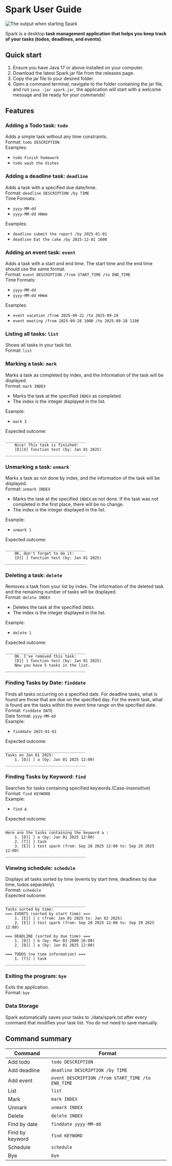 # Spark User Guide
![The output when starting Spark](./product_screenshot.png)

Spark is a desktop **task management application that helps you keep track of your tasks (todos, deadlines, and events)**.

## Quick start
1. Ensure you have Java 17 or above installed on your computer.
2. Download the latest Spark.jar file from the releases page.
3. Copy the jar file to your desired folder.
4. Open a command terminal, navigate to the folder containing the jar file, and run `java -jar spark.jar`,
the application will start with a welcome message and be ready for your commands!

## Features
### Adding a Todo task: `todo`
Adds a simple task without any time constraints.<br/>
Format: `todo DESCRIPTION`<br/>
Examples:<br/>
* `todo Finish homework`
* `todo wash the dishes`


### Adding a deadline task: `deadline`
Adds a task with a specified due date/time.<br/>
Format: `deadline DESCRIPTION /by TIME`<br/>
Time Formats:
* `yyyy-MM-dd`
* `yyyy-MM-dd HHmm`<br/>

Examples:<br/>
* `deadline submit the report /by 2025-01-01`
* `deadline Eat the cake /by 2025-12-01 1600`


### Adding an event task: `event`
Adds a task with a start and end time. 
The start time and the end time should use the same format.<br/>
Format: `event DESCRIPTION /from START_TIME /to END_TIME`<br/>
Time Formats:
* `yyyy-MM-dd`
* `yyyy-MM-dd HHmm`<br/>

Examples:<br/>
* `event vacation /from 2025-09-22 /to 2025-09-28`
* `event meeting /from 2025-09-28 1000 /to 2025-09-28 1100`


### Listing all tasks: `list`
Shows all tasks in your task list.<br/>
Format: `list`<br/>


### Marking a task: `mark`
Marks a task as completed by index, and the information of the task will be displayed.<br/>
Format: `mark INDEX`<br/>
* Marks the task at the specified `INDEX` as completed.
* The index is the integer displayed in the list.<br/>

Example:<br/>
* `mark 1`<br/>

Expected outcome:
```
___________________________________
    Nice! This task is finished:
    [D][X] function test (by: Jan 01 2025)
___________________________________
```


### Unmarking a task: `unmark`
Marks a task as not done by index, and the information of the task will be displayed.<br/>
Format: `unmark INDEX`<br/>
* Marks the task at the specified `INDEX` as not done. If the task was not completed in the first place, there will be no change.
* The index is the integer displayed in the list.<br/>

Example:<br/>
* `unmark 1`

Expected outcome:
```
___________________________________
    OK, don't forget to do it:
    [D][ ] function test (by: Jan 01 2025)
___________________________________
```


### Deleting a task: `delete`
Removes a task from your list by index.
The information of the deleted task and the remaining number of tasks will be displayed.<br/>
Format: `delete INDEX`<br/>
* Deletes the task at the specified `INDEX`.
* The index is the integer displayed in the list.<br/>

Example:<br/>
* `delete 1`

Expected outcome:
```
___________________________________
    OK. I've removed this task:
    [D][ ] function test (by: Jan 01 2025)
    Now you have 5 tasks in the list.
___________________________________
```


### Finding Tasks by Date: `finddate`
Finds all tasks occurring on a specified date.
For deadline tasks, what is found are those that are due on the specified day.
For the event task, what is found are the tasks within the event time range on the specified date.<br/>
Format: `finddate DATE`<br/>
Date format: `yyyy-MM-dd`<br/>
Example:
* `finddate 2025-01-01`

Expected outcome:
```
___________________________________
Tasks on Jan 01 2025:
    1. [D][ ] a (by: Jan 01 2025 12:00)
___________________________________

```


### Finding Tasks by Keyword: `find`
Searches for tasks containing specified keywords.(Case-insensitive)<br/>
Format: `find KEYWORD`<br/>
Example:
* `find A`

Expected outcome:
```
___________________________________
Here are the tasks containing the keyword a :
    1. [D][ ] a (by: Jan 01 2025 12:00)
    2. [T][ ] task
    3. [E][ ] test spark (from: Sep 28 2025 12:00 to: Sep 29 2025 12:00)
___________________________________
```


### Viewing schedule: `schedule`
Displays all tasks sorted by time (events by start time, deadlines by due time, todos separately).<br/>
Format: `schedule`<br/>
Expected outcome:
```
___________________________________
Tasks sorted by time:
=== EVENTS (sorted by start time) ===
    1. [E][ ] c (from: Jan 01 2025 to: Jan 02 2025)
    2. [E][ ] test spark (from: Sep 28 2025 12:00 to: Sep 29 2025 12:00)

=== DEADLINE (sorted by due time) ===
    1. [D][ ] b (by: Mar 03 2000 16:00)
    2. [D][ ] a (by: Jan 01 2025 12:00)

=== TODOS (no time information) ===
    1. [T][ ] task
___________________________________
```


### Exiting the program: `bye`
Exits the application.<br/>
Format: `bye`<br/>

### Data Storage
Spark automatically saves your tasks to ./data/spark.txt after every command that modifies your task list.
You do not need to save manually.<br/>

## Command summary

| Command         | Format                                            |
|-----------------|---------------------------------------------------|
| Add todo        | `todo DESCRIPTION`                                |
| Add deadline    | `deadline DESCRIPTION /by TIME`                   |
| Add event       | `event DESCRIPTION /from START_TIME /to END_TIME` |
| List            | `list`                                            |
| Mark            | `mark INDEX`                                      |
| Unmark          | `unmark INDEX`                                    |
| Delete          | `delete INDEX`                                    |
| Find by date    | `finddate yyyy-MM-dd`                             |
| Find by keyword | `find KEYWORD`                                    |
| Schedule        | `schedule`                                        |
| Bye             | `bye`                                             |
